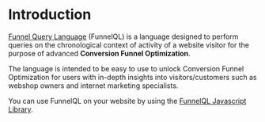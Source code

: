 # Introduction

[Funnel Query Language](https://github.com/FunnelQL/) (FunnelQL) is a language designed to perform queries on the chronological context of activity of a website visitor for the purpose of advanced **Conversion Funnel Optimization**.

The language is intended to be easy to use to unlock Conversion Funnel Optimization for users with in-depth insights into visitors/customers such as webshop owners and internet marketing specialists.

You can use FunnelQL on your website by using the [FunnelQL Javascript Library](https://github.com/FunnelQL/funnelql).
